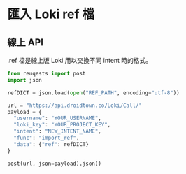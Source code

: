 # 匯入 Loki ref 檔


## 線上 API

.ref 檔是線上版 Loki 用以交換不同 intent 時的格式。

```python
from reuqests import post
import json

refDICT = json.load(open("REF_PATH", encoding="utf-8"))

url = "https://api.droidtown.co/Loki/Call/"
payload = {
  "username": "YOUR_USERNAME",
  "loki_key": "YOUR_PROJECT_KEY",
  "intent": "NEW_INTENT_NAME",
  "func": "import_ref",
  "data": {"ref": refDICT}
}

post(url, json=payload).json()
```